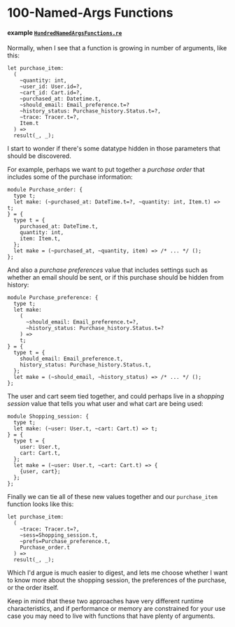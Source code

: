 # 100-Named-Args Functions

#### example [`HundredNamedArgsFunctions.re`](./100-named-args-functions/HundredNamedArgsFunctions.re)

Normally, when I see that a function is growing in number of arguments, like
this:

```reason
let purchase_item:
  (
    ~quantity: int,
    ~user_id: User.id=?,
    ~cart_id: Cart.id=?,
    ~purchased_at: Datetime.t,
    ~should_email: Email_preference.t=?
    ~history_status: Purchase_history.Status.t=?,
    ~trace: Tracer.t=?,
    Item.t
  ) =>
  result(_, _);
```

I start to wonder if there's some datatype hidden in those parameters that
should be discovered.

For example, perhaps we want to put together a _purchase order_ that includes
some of the purchase information:

```reason
module Purchase_order: {
  type t;
  let make: (~purchased_at: DateTime.t=?, ~quantity: int, Item.t) => t;
} = {
  type t = {
    purchased_at: DateTime.t,
    quantity: int,
    item: Item.t,
  };
  let make = (~purchased_at, ~quantity, item) => /* ... */ ();
};
```

And also a _purchase preferences_ value that includes settings such as whether
an email should be sent, or if this purchase should be hidden from history:

```reason
module Purchase_preference: {
  type t;
  let make:
    (
      ~should_email: Email_preference.t=?,
      ~history_status: Purchase_history.Status.t=?
    ) =>
    t;
} = {
  type t = {
    should_email: Email_preference.t,
    history_status: Purchase_history.Status.t,
  };
  let make = (~should_email, ~history_status) => /* ... */ ();
};
```

The user and cart seem tied together, and could perhaps live in a _shopping
session_ value that tells you what user and what cart are being used:

```reason
module Shopping_session: {
  type t;
  let make: (~user: User.t, ~cart: Cart.t) => t;
} = {
  type t = {
    user: User.t,
    cart: Cart.t,
  };
  let make = (~user: User.t, ~cart: Cart.t) => {
    {user, cart};
  };
};
```

Finally we can tie all of these new values together and our `purchase_item`
function looks like this:

```reason
let purchase_item:
  (
    ~trace: Tracer.t=?,
    ~sess=Shopping_session.t,
    ~prefs=Purchase_preference.t,
    Purchase_order.t
  ) =>
  result(_, _);
```

Which I'd argue is much easier to digest, and lets me choose whether I want to
know more about the shopping session, the preferences of the purchase, or the
order itself.

Keep in mind that these two approaches have very different runtime
characteristics, and if performance or memory are constrained for your use case
you may need to live with functions that have plenty of arguments.
